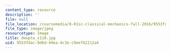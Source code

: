 ```yaml
---
content_type: resource
description: ''
file: null
file_location: /coursemedia/8-01sc-classical-mechanics-fall-2016/9553fdac9d6d49ea4c3ec9eef62212a4_deepto_x110.jpg
file_type: image/jpeg
resourcetype: Image
title: deepto_x110.jpg
uid: 9553fdac-9d6d-49ea-4c3e-c9eef62212a4
---
```

